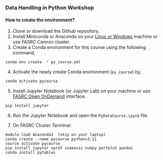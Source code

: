 ### Data Handling in Python Workshop

#### How to create the environment?

1. Clone or download the Github repository.
2. Install Miniconda or Anaconda on your [Linux or Windows](https://docs.conda.io/en/latest/miniconda.html) machine or use FASRC Cannon cluster.
3. Create a Conda environment for this course using the following command,

```bash
conda env create -f py_course.yml
```

4. Activate the newly create Conda environment (`py_course`) by,

```bash
conda activate pycourse
```

5. Install Jupyter Notebook (or Jupyter Lab) on your machine or use [FASRC Open OnDemand](http://vdi.rc.fas.harvard.edu/) interface.

```bash
pip install jupyter
```

6. Run the Jupyter Notebook and open the `PyDataCourse.ipynb` file.


7. On FASRC Cluster Terminal:

```
module load Anaconda3  (skip on your laptop)
conda create --name pycourse python=3.11
source activate pycourse
pip install jupyter vprof snakeviz numpy perfplot pandas
conda install pytables
```
